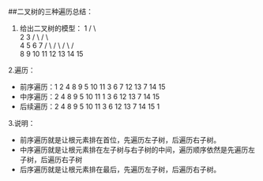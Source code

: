 ##二叉树的三种遍历总结：
1. 给出二叉树的模型：
            1 
        /        \      
       2          3 
     / \          / \    
    4    5       6    7
   / \  / \     / \  / \
  8  9 10 11   12 13 14 15
  
2.遍历：
  - 前序遍历：1 2 4 8 9 5 10 11 3 6 7 12 13 7 14 15
  - 中序遍历：2 4 8 9 5 10 11 1 3 6 12 13 7 14 15
  - 后续遍历：2 4 8 9 5 10 11 3 6 12 13 7 14 15 1
  
3.说明：
  - 前序遍历就是让根元素排在首位，先遍历左子树，后遍历右子树。
  - 中序遍历就是让根元素排在左子树与右子树的中间，遍历顺序依然是先遍历左子树，后遍历右子树
  - 后序遍历就是让根元素排在最后，先遍历左子树，后遍历右子树。